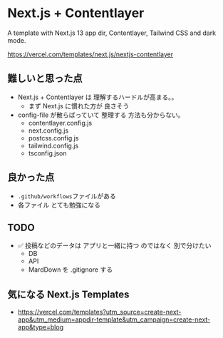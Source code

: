 # Next.js + Contentlayer

A template with Next.js 13 app dir, Contentlayer, Tailwind CSS and dark mode.

https://vercel.com/templates/next.js/nextjs-contentlayer

## 難しいと思った点
- Next.js + Contentlayer は 理解するハードルが高まる。。
  - まず Next.js に慣れた方が 良さそう
- config-file が散らばっていて  整理する 方法も分からない。
  - contentlayer.config.js
  - next.config.js
  - postcss.config.js
  - tailwind.config.js
  - tsconfig.json

## 良かった点
- `.github/workflows`ファイルがある
- 各ファイル とても勉強になる

## TODO
- :white_check_mark: 投稿などのデータは アプリと一緒に持つ のではなく 別で分けたい
  - DB
  - API
  - MardDown を .gitignore する

## 気になる Next.js Templates
- https://vercel.com/templates?utm_source=create-next-app&utm_medium=appdir-template&utm_campaign=create-next-app&type=blog 